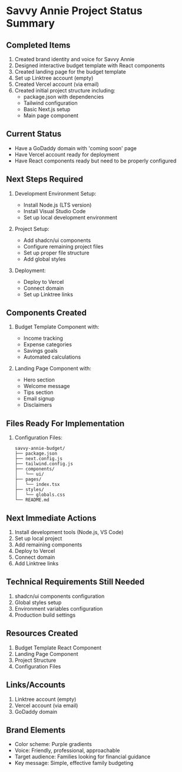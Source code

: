 # Savvy Annie Project Status Summary

## Completed Items
1. Created brand identity and voice for Savvy Annie
2. Designed interactive budget template with React components
3. Created landing page for the budget template
4. Set up Linktree account (empty)
5. Created Vercel account (via email)
6. Created initial project structure including:
   - package.json with dependencies
   - Tailwind configuration
   - Basic Next.js setup
   - Main page component

## Current Status
- Have a GoDaddy domain with 'coming soon' page
- Have Vercel account ready for deployment
- Have React components ready but need to be properly configured

## Next Steps Required
1. Development Environment Setup:
   - Install Node.js (LTS version)
   - Install Visual Studio Code
   - Set up local development environment

2. Project Setup:
   - Add shadcn/ui components
   - Configure remaining project files
   - Set up proper file structure
   - Add global styles

3. Deployment:
   - Deploy to Vercel
   - Connect domain
   - Set up Linktree links

## Components Created
1. Budget Template Component with:
   - Income tracking
   - Expense categories
   - Savings goals
   - Automated calculations

2. Landing Page Component with:
   - Hero section
   - Welcome message
   - Tips section
   - Email signup
   - Disclaimers

## Files Ready For Implementation
1. Configuration Files:
   ```
   savvy-annie-budget/
   ├── package.json
   ├── next.config.js
   ├── tailwind.config.js
   ├── components/
   │   └── ui/
   ├── pages/
   │   └── index.tsx
   ├── styles/
   │   └── globals.css
   └── README.md
   ```

## Next Immediate Actions
1. Install development tools (Node.js, VS Code)
2. Set up local project
3. Add remaining components
4. Deploy to Vercel
5. Connect domain
6. Add Linktree links

## Technical Requirements Still Needed
1. shadcn/ui components configuration
2. Global styles setup
3. Environment variables configuration
4. Production build settings

## Resources Created
1. Budget Template React Component
2. Landing Page Component
3. Project Structure
4. Configuration Files

## Links/Accounts
1. Linktree account (empty)
2. Vercel account (via email)
3. GoDaddy domain

## Brand Elements
- Color scheme: Purple gradients
- Voice: Friendly, professional, approachable
- Target audience: Families looking for financial guidance
- Key message: Simple, effective family budgeting
